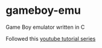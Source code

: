 # gameboy-emu
Game Boy emulator written in C

Followed this [youtube tutorial series](https://www.youtube.com/playlist?list=PLVxiWMqQvhg_yk4qy2cSC3457wZJga_e5)
